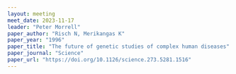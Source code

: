 ```yaml
---
layout: meeting
meet_date: 2023-11-17
leader: "Peter Morrell"
paper_author: "Risch N, Merikangas K"
paper_year: "1996"
paper_title: "The future of genetic studies of complex human diseases"
paper_journal: "Science"
paper_url: "https://doi.org/10.1126/science.273.5281.1516"
---
```

